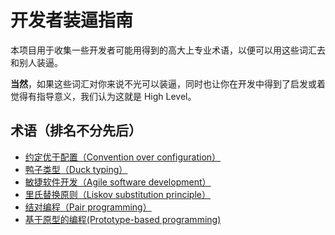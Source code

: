 开发者装逼指南
===============

本项目用于收集一些开发者可能用得到的高大上专业术语，以便可以用这些词汇去和别人装逼。

**当然**，如果这些词汇对你来说不光可以装逼，同时也让你在开发中得到了启发或着觉得有指导意义，我们认为这就是 High Level。

## 术语（排名不分先后）

- [约定优于配置（Convention over configuration）](https://zh.wikipedia.org/wiki/%E7%BA%A6%E5%AE%9A%E4%BC%98%E4%BA%8E%E9%85%8D%E7%BD%AE)
- [鸭子类型（Duck typing）](https://zh.wikipedia.org/wiki/%E9%B8%AD%E5%AD%90%E7%B1%BB%E5%9E%8B)
- [敏捷软件开发（Agile software development）](https://zh.wikipedia.org/wiki/%E6%95%8F%E6%8D%B7%E8%BD%AF%E4%BB%B6%E5%BC%80%E5%8F%91)
- [里氏替换原则（Liskov substitution principle）](https://zh.wikipedia.org/wiki/%E9%87%8C%E6%B0%8F%E6%9B%BF%E6%8D%A2%E5%8E%9F%E5%88%99)
- [结对编程（Pair programming）](https://zh.wikipedia.org/wiki/%E7%BB%93%E5%AF%B9%E7%BC%96%E7%A8%8B)
- [基于原型的编程(Prototype-based programming)](https://zh.wikipedia.org/wiki/%E5%8E%9F%E5%9E%8B%E7%A8%8B%E5%BC%8F%E8%A8%AD%E8%A8%88)